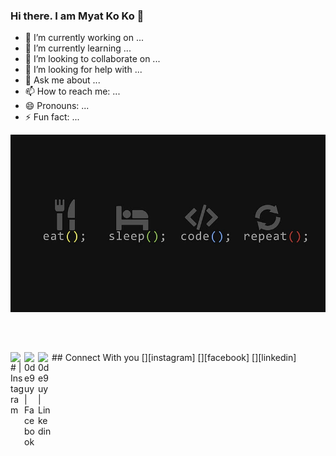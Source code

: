 ### Hi there. I am Myat Ko Ko 👋

- 🔭 I’m currently working on ...
- 🌱 I’m currently learning ...
- 👯 I’m looking to collaborate on ...
- 🤔 I’m looking for help with ...
- 💬 Ask me about ...
- 📫 How to reach me: ...
- 😄 Pronouns: ...
- ⚡ Fun fact: ...

<p style="width:100%; height: 300px;">
  <img src="technology-code-programming-programmer.jpg" style="object-fit: cover;" alt="Programmer Life's without she" />
</p>
<br/>
<br/>
## Connect With you
[<img align="left" alt="# | Instagram" width="22px" src="https://cdn.jsdelivr.net/npm/simple-icons@v3/icons/instagram.svg" />][instagram]
[<img align="left" alt="0de9uy | Facebook" width="22px" src="https://cdn.jsdelivr.net/npm/simple-icons@v3/icons/facebook.svg" />][facebook]
[<img align="left" alt="0de9uy | Linkedin" width="22px" src="https://cdn.jsdelivr.net/npm/simple-icons@v3/icons/facebook.svg" />][linkedin]


[facebook]: https://facebook.com/0de9uy
[instagram]: https://instagram.com/
[linkedin]: https://linkedin.com/in/
